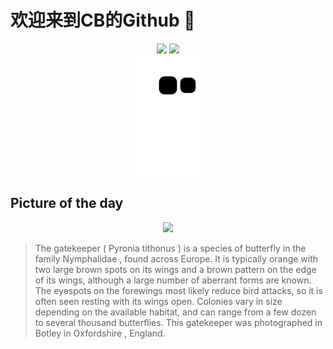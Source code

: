 
# 欢迎来到CB的Github 👋

<div align="center">
  <img height="137px" src="https://github-readme-stats.vercel.app/api?username=SuperCB&show_icons=true&theme=radical" />
  <img height="137px" src="https://github-readme-stats.vercel.app/api/top-langs/?username=SuperCB&hide_title=true&hide_border=true&layout=compact&langs_count=6&text_color=000&icon_color=fff" />
</div>


<div align="center">
    <img src="./contribution-snake/github-contribution-grid-snake.svg" />
</div>



## Picture of the day
<div align="center">
  <img width=400px src="https://upload.wikimedia.org/wikipedia/commons/thumb/c/c2/Gatekeeper_%28Pyronia_tithonus%29_underside.jpg/525px-Gatekeeper_%28Pyronia_tithonus%29_underside.jpg" />
</div>

>The  gatekeeper  ( Pyronia tithonus ) is a species of butterfly in the family  Nymphalidae , found across Europe. It is typically orange with two large brown spots on its wings and a brown pattern on the edge of its wings, although a large number of aberrant forms are known. The eyespots on the forewings most likely reduce bird attacks, so it is often seen resting with its wings open. Colonies vary in size depending on the available habitat, and can range from a few dozen to several thousand butterflies. This gatekeeper was photographed in  Botley  in  Oxfordshire , England.


